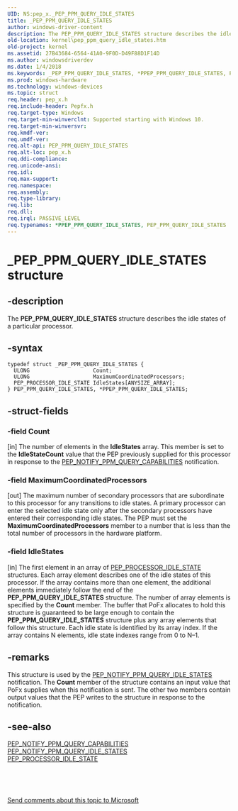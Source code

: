 ```yaml
---
UID: NS:pep_x._PEP_PPM_QUERY_IDLE_STATES
title: _PEP_PPM_QUERY_IDLE_STATES
author: windows-driver-content
description: The PEP_PPM_QUERY_IDLE_STATES structure describes the idle states of a particular processor.
old-location: kernel\pep_ppm_query_idle_states.htm
old-project: kernel
ms.assetid: 27B43684-6564-41A0-9F0D-D49F88D1F14D
ms.author: windowsdriverdev
ms.date: 1/4/2018
ms.keywords: _PEP_PPM_QUERY_IDLE_STATES, *PPEP_PPM_QUERY_IDLE_STATES, PEP_PPM_QUERY_IDLE_STATES
ms.prod: windows-hardware
ms.technology: windows-devices
ms.topic: struct
req.header: pep_x.h
req.include-header: Pepfx.h
req.target-type: Windows
req.target-min-winverclnt: Supported starting with Windows 10.
req.target-min-winversvr: 
req.kmdf-ver: 
req.umdf-ver: 
req.alt-api: PEP_PPM_QUERY_IDLE_STATES
req.alt-loc: pep_x.h
req.ddi-compliance: 
req.unicode-ansi: 
req.idl: 
req.max-support: 
req.namespace: 
req.assembly: 
req.type-library: 
req.lib: 
req.dll: 
req.irql: PASSIVE_LEVEL
req.typenames: *PPEP_PPM_QUERY_IDLE_STATES, PEP_PPM_QUERY_IDLE_STATES
---
```


# _PEP_PPM_QUERY_IDLE_STATES structure



## -description
The <b>PEP_PPM_QUERY_IDLE_STATES</b> structure describes the idle states of a particular processor.



## -syntax

````
typedef struct _PEP_PPM_QUERY_IDLE_STATES {
  ULONG                    Count;
  ULONG                    MaximumCoordinatedProcessors;
  PEP_PROCESSOR_IDLE_STATE IdleStates[ANYSIZE_ARRAY];
} PEP_PPM_QUERY_IDLE_STATES, *PPEP_PPM_QUERY_IDLE_STATES;
````


## -struct-fields

### -field Count

[in] The number of elements in the <b>IdleStates</b> array. This member is set to the <b>IdleStateCount</b> value that the PEP previously supplied for this processor in response to the <a href="kernel.pep_notify_ppm_query_capabilities">PEP_NOTIFY_PPM_QUERY_CAPABILITIES</a> notification.


### -field MaximumCoordinatedProcessors

[out] The maximum number of secondary processors that are subordinate to this processor for any transitions to idle states. A primary processor can enter the selected idle state only after the secondary processors have entered their corresponding idle states. The PEP must set the <b>MaximumCoordinatedProcessors</b> member to a number that is less than the total number of processors in the hardware platform.


### -field IdleStates

[in] The first element in an array of <a href="..\pep_x\ns-pep_x-_pep_processor_idle_state.md">PEP_PROCESSOR_IDLE_STATE</a> structures. Each array element describes one of the idle states of this processor. If the array contains more than one element, the additional elements immediately follow the end of the <b>PEP_PPM_QUERY_IDLE_STATES</b> structure. The number of array elements is specified by the <b>Count</b> member. The buffer that PoFx allocates to hold this structure is guaranteed to be large enough to contain the <b>PEP_PPM_QUERY_IDLE_STATES</b> structure plus any array elements that follow this structure. Each idle state is identified by its array index. If the array contains N elements, idle state indexes range from 0 to N–1.


## -remarks
This structure is used by the <a href="kernel.pep_notify_ppm_query_idle_states">PEP_NOTIFY_PPM_QUERY_IDLE_STATES</a> notification. The <b>Count</b> member of the structure contains an input value that PoFx supplies when this notification is sent. The other two members contain output values that the PEP writes to the structure in response to the notification.


## -see-also
<dl>
<dt>
<a href="kernel.pep_notify_ppm_query_capabilities">PEP_NOTIFY_PPM_QUERY_CAPABILITIES</a>
</dt>
<dt>
<a href="kernel.pep_notify_ppm_query_idle_states">PEP_NOTIFY_PPM_QUERY_IDLE_STATES</a>
</dt>
<dt>
<a href="..\pep_x\ns-pep_x-_pep_processor_idle_state.md">PEP_PROCESSOR_IDLE_STATE</a>
</dt>
</dl>
 

 

<a href="mailto:wsddocfb@microsoft.com?subject=Documentation%20feedback [kernel\kernel]:%20PEP_PPM_QUERY_IDLE_STATES structure%20 RELEASE:%20(1/4/2018)&amp;body=%0A%0APRIVACY STATEMENT%0A%0AWe use your feedback to improve the documentation. We don't use your email address for any other purpose, and we'll remove your email address from our system after the issue that you're reporting is fixed. While we're working to fix this issue, we might send you an email message to ask for more info. Later, we might also send you an email message to let you know that we've addressed your feedback.%0A%0AFor more info about Microsoft's privacy policy, see http://privacy.microsoft.com/en-us/default.aspx." title="Send comments about this topic to Microsoft">Send comments about this topic to Microsoft</a>

